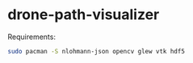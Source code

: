 # drone-path-visualizer

Requirements:

```bash
sudo pacman -S nlohmann-json opencv glew vtk hdf5
```
